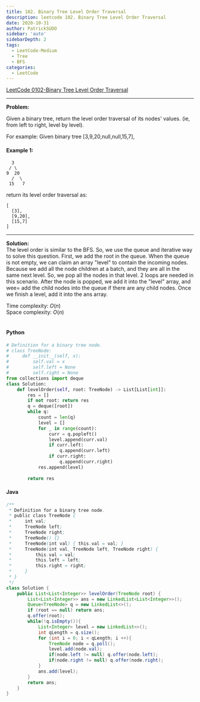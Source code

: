 ```yaml
---
title: 102. Binary Tree Level Order Traversal
description: leetcode 102. Binary Tree Level Order Traversal
date: 2020-10-31
author: PatrickSUDO
sidebar: 'auto'
sidebarDepth: 2
tags: 
  - LeetCode-Medium
  - Tree
  - BFS
categories:
  - LeetCode
---
```

[LeetCode 0102-Binary Tree Level Order Traversal](https://leetcode.com/problems/binary-tree-level-order-traversal/)

---
**Problem:** <br/>

Given a binary tree, return the level order traversal of its nodes' values. (ie, from left to right, level by level).

For example:
Given binary tree [3,9,20,null,null,15,7],

#### Example 1:

      3
     / \
    9  20
      /  \
     15   7

return its level order traversal as:

    [
      [3],
      [9,20],
      [15,7]
    ]


---
**Solution:** <br/>
The level order is similar to the BFS. So, we use the queue and iterative way to solve this question. First, we add the root in the queue. When the queue is not empty, we can claim an array "level" to contain the incoming nodes. Because we add all the node children at a batch, and they are all in the same next level. So, we pop all the nodes in that level. 2 loops are needed in this scenario. After the node is popped, we add it into the "level" array, and wee= add the child nodes into the queue if there are any child nodes. Once we finish a level, add it into the ans array.


Time complexity: $O(n)$</br>
Space complexity: $O(n)$ 
</br>
</br>

#### Python
```python
# Definition for a binary tree node.
# class TreeNode:
#     def __init__(self, x):
#         self.val = x
#         self.left = None
#         self.right = None
from collections import deque
class Solution:
    def levelOrder(self, root: TreeNode) -> List[List[int]]:
        res = []
        if not root: return res
        q = deque([root])
        while q:
            count = len(q)
            level = []
            for _ in range(count):
                curr = q.popleft()      
                level.append(curr.val)
                if curr.left:
                    q.append(curr.left)
                if curr.right:
                    q.append(curr.right)
            res.append(level)
                   
        return res
```
#### Java
```java
/**
 * Definition for a binary tree node.
 * public class TreeNode {
 *     int val;
 *     TreeNode left;
 *     TreeNode right;
 *     TreeNode() {}
 *     TreeNode(int val) { this.val = val; }
 *     TreeNode(int val, TreeNode left, TreeNode right) {
 *         this.val = val;
 *         this.left = left;
 *         this.right = right;
 *     }
 * }
 */
class Solution {
    public List<List<Integer>> levelOrder(TreeNode root) {
        List<List<Integer>> ans = new LinkedList<List<Integer>>();
        Queue<TreeNode> q = new LinkedList<>();
        if (root == null) return ans;
        q.offer(root);
        while(!q.isEmpty()){
            List<Integer> level = new LinkedList<>();
            int qLength = q.size();
            for (int i = 0; i < qLength; i ++){
                TreeNode node = q.poll();
                level.add(node.val);
                if(node.left != null) q.offer(node.left);
                if(node.right != null) q.offer(node.right);
            }
            ans.add(level);
        }
        return ans;
    }
}
```
<Disqus shortname="patricksudo" />